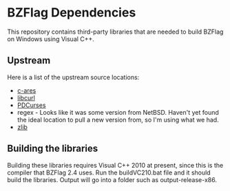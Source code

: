 # BZFlag Dependencies

This repository contains third-party libraries that are needed to build BZFlag on Windows using Visual C++.


## Upstream

Here is a list of the upstream source locations:

* [c-ares](https://github.com/bagder/c-ares.git)
* [libcurl](https://github.com/bagder/curl.git)
* [PDCurses](http://sourceforge.net/projects/pdcurses/files/pdcurses/)
* regex - Looks like it was some version from NetBSD. Haven't yet found the ideal location to pull a new version from, so I'm using what we had.
* [zlib](https://github.com/madler/zlib.git)

## Building the libraries

Building these libraries requires Visual C++ 2010 at present, since this is the compiler that BZFlag 2.4 uses. Run the buildVC210.bat file and it should build the libraries. Output will go into a folder such as output-release-x86.
